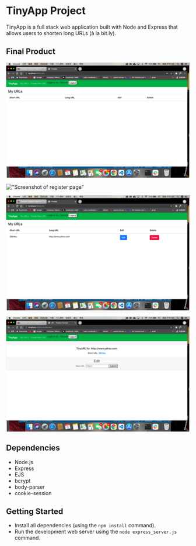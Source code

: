 # TinyApp Project

TinyApp is a full stack web application built with Node and Express that allows users to shorten long URLs (à la bit.ly).

## Final Product

!["Screenshot of URLs page"](https://github.com/andysongsong/tinyapp/blob/master/docs/urls-page.png?raw=trues)

!["Screenshot of register page"]('https://github.com/andysongsong/tinyapp/blob/master/docs/register-page.png?raw=true')

!["Screenshot of profile page"](https://github.com/andysongsong/tinyapp/blob/master/docs/profile-page.png?raw=true)

!["Screenshot of creat-url page"](https://github.com/andysongsong/tinyapp/blob/master/docs/creaturl-page.png?raw=true)

## Dependencies

- Node.js
- Express
- EJS
- bcrypt
- body-parser
- cookie-session

## Getting Started

- Install all dependencies (using the `npm install` command).
- Run the development web server using the `node express_server.js` command.
